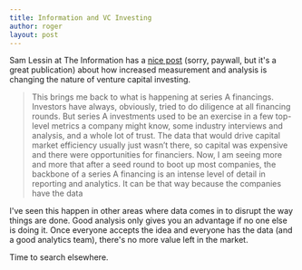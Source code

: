```yaml
---
title: Information and VC Investing
author: roger
layout: post
---
```


Sam Lessin at The Information has a [nice
post](http://go.theinformation.com/xXfQ5plmVMI) (sorry, paywall, but
it's a great publication) about how increased measurement and analysis
is changing the nature of venture capital investing.

> This brings me back to what is happening at series A financings. Investors have always, obviously, tried to do diligence at all financing rounds. But series A investments used to be an exercise in a few top-level metrics a company might know, some industry interviews and analysis, and a whole lot of trust. The data that would drive capital market efficiency usually just wasn’t there, so capital was expensive and there were opportunities for financiers. Now, I am seeing more and more that after a seed round to boot up most companies, the backbone of a series A financing is an intense level of detail in reporting and analytics. It can be that way because the companies have the data

I've seen this happen in other areas where data comes in to disrupt
the way things are done. Good analysis only gives you an advantage if
no one else is doing it. Once everyone accepts the idea and everyone
has the data (and a good analytics team), there's no more value left
in the market. 

Time to search elsewhere.
